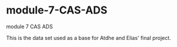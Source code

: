 # module-7-CAS-ADS
module 7 CAS ADS

This is the data set used as a base for Atdhe and Elias' final project.
